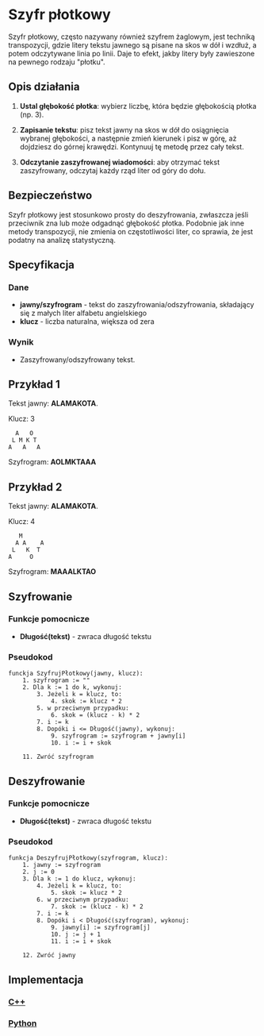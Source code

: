 # Szyfr płotkowy

Szyfr płotkowy, często nazywany również szyfrem żaglowym, jest techniką transpozycji, gdzie litery tekstu jawnego są pisane na skos w dół i wzdłuż, a potem odczytywane linia po linii. Daje to efekt, jakby litery były zawieszone na pewnego rodzaju "płotku".

## Opis działania

1. **Ustal głębokość płotka**: wybierz liczbę, która będzie głębokością płotka (np. 3).

2. **Zapisanie tekstu**: pisz tekst jawny na skos w dół do osiągnięcia wybranej głębokości, a następnie zmień kierunek i pisz w górę, aż dojdziesz do górnej krawędzi. Kontynuuj tę metodę przez cały tekst.

3. **Odczytanie zaszyfrowanej wiadomości**: aby otrzymać tekst zaszyfrowany, odczytaj każdy rząd liter od góry do dołu.

## Bezpieczeństwo

Szyfr płotkowy jest stosunkowo prosty do deszyfrowania, zwłaszcza jeśli przeciwnik zna lub może odgadnąć głębokość płotka. Podobnie jak inne metody transpozycji, nie zmienia on częstotliwości liter, co sprawia, że jest podatny na analizę statystyczną.

## Specyfikacja

### Dane

- **jawny/szyfrogram** - tekst do zaszyfrowania/odszyfrowania, składający się z małych liter alfabetu angielskiego
- **klucz** - liczba naturalna, większa od zera

### Wynik

- Zaszyfrowany/odszyfrowany tekst.

## Przykład 1

Tekst jawny: **ALAMAKOTA**.

Klucz: $3$

```
  A   O
 L M K T
A   A   A
```

Szyfrogram: **AOLMKTAAA**

## Przykład 2

Tekst jawny: **ALAMAKOTA**.

Klucz: $4$

```
   M
  A A    A
 L   K  T
A     O
```

Szyfrogram: **MAAALKTAO**

## Szyfrowanie

### Funkcje pomocnicze

- **Długość(tekst)** - zwraca długość tekstu

### Pseudokod

```
funckja SzyfrujPłotkowy(jawny, klucz):
    1. szyfrogram := ""
    2. Dla k := 1 do k, wykonuj:
        3. Jeżeli k = klucz, to:
            4. skok := klucz * 2
        5. w przeciwnym przypadku:
            6. skok = (klucz - k) * 2
        7. i := k
        8. Dopóki i <= Długość(jawny), wykonuj:
            9. szyfrogram := szyfrogram + jawny[i]
            10. i := i + skok

    11. Zwróć szyfrogram
```

## Deszyfrowanie

### Funkcje pomocnicze

- **Długość(tekst)** - zwraca długość tekstu

### Pseudokod

```
funkcja DeszyfrujPłotkowy(szyfrogram, klucz):
    1. jawny := szyfrogram
    2. j := 0
    3. Dla k := 1 do klucz, wykonuj:
        4. Jeżeli k = klucz, to:
            5. skok := klucz * 2
        6. w przeciwnym przypadku:
            7. skok := (klucz - k) * 2
        7. i := k
        8. Dopóki i < Długość(szyfrogram), wykonuj:
            9. jawny[i] := szyfrogram[j]
            10. j := j + 1
            11. i := i + skok

    12. Zwróć jawny
```

## Implementacja

### [C++](../../../programming/c++/algorithms/cryptography/rail-fence.md)

### [Python](../../../programming/python/algorithms/cryptography/rail-fence.md)
